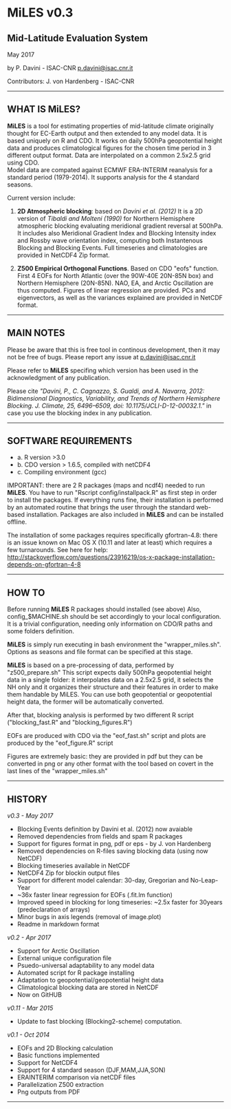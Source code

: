 # MiLES v0.3
## Mid-Latitude Evaluation System

May 2017

by P. Davini - ISAC-CNR
p.davini@isac.cnr.it

Contributors: J. von Hardenberg - ISAC-CNR

------------------------------

## WHAT IS MiLES?

**MiLES** is a tool for estimating properties of mid-latitude climate originally thought
for EC-Earth output and then extended to any model data. It is based uniquely on R and CDO.
It works on daily 500hPa geopotential height data and produces climatological figures 
for the chosen time period in 3 different output format. 
Data are interpolated on a common 2.5x2.5 grid using CDO.  
Model data are compated against ECMWF ERA-INTERIM reanalysis for a standard period (1979-2014).
It supports analysis for the 4 standard seasons.

Current version include:
1. 	**2D Atmospheric blocking**: based on *Davini et al. (2012)*
	It is a 2D version of *Tibaldi and Molteni (1990)* for Northern Hemisphere
	atmospheric blocking evaluating meridional gradient reversal at 500hPa.
	It includes also Meridional Gradient Index and Blocking Intensity index
	and Rossby wave orientation index, computing both Instantenous Blocking and Blocking Events.
	Full timeseries and climatologies are provided in NetCDF4 Zip format.

2. 	**Z500 Empirical Orthogonal Functions**. Based on CDO "eofs" function.
	First 4 EOFs for North Atlantic (over the 90W-40E 20N-85N box) and Northern Hemisphere (20N-85N).
	NAO, EA, and Arctic Oscillation are thus computed. 
	Figures of linear regression are provided.
	PCs and eigenvectors, as well as the variances explained are provided in NetCDF format.

----------------

## MAIN NOTES

Please be aware that this is free tool in continous development, then it may not be 
free of bugs. Please report any issue at p.davini@isac.cnr.it

Please refer to **MiLES** specifing which version has been used in the acknowledgment of any publication.

Please cite *"Davini, P., C. Cagnazzo, S. Gualdi, and A. Navarra, 2012:
Bidimensional Diagnostics, Variability, and Trends of Northern Hemisphere Blocking.
J. Climate, 25, 6496–6509, doi: 10.1175/JCLI-D-12-00032.1."*
in case you  use the blocking index in any publication.


----------------

## SOFTWARE REQUIREMENTS

* a. R version >3.0
* b. CDO version > 1.6.5, compiled with netCDF4
* c. Compiling environment (gcc)

IMPORTANT: there are 2 R packages (maps and ncdf4) needed to run **MiLES**.
You have to run "Rscript config/installpack.R" as first step in order to install the packages.
If everything runs fine, their installation is performed by an automated 
routine that brings the user through the standard web-based installation. 
Packages are also included in **MiLES** and can be installed offline.

The installation of some packages requires specifically gfortran-4.8: there is an issue known on 
Mac OS X (10.11 and later at least) which requires a few turnarounds. See here for help:
http://stackoverflow.com/questions/23916219/os-x-package-installation-depends-on-gfortran-4-8

-----------------

## HOW TO

Before running **MiLES** R packages should installed (see above)
Also, config_$MACHINE.sh should be set accordingly to your local configuration.
It is a trivial configuration, needing only information on CDO/R paths and some folders definition.

**MiLES** is simply run executing in bash environment the "wrapper_miles.sh". 
Options as seasons and file format can be specified at this stage.

**MiLES** is based on a pre-processing of data, performed by "z500_prepare.sh"
This script expects daily 500hPa geopotential height data in a single folder: it interpolates data on a 2.5x2.5 grid,
it selects the NH only and it organizes their structure and their features in order to make them handable by MiLES.
You can use both geopotential or geopotential height data, the former will be automatically converted. 

After that, blocking analysis is performed by two different R script ("blocking_fast.R" and "blocking_figures.R")

EOFs are produced with CDO via the "eof_fast.sh" script and plots are produced by the "eof_figure.R" script

Figures are extremely basic: they are provided in pdf but they can be converted in png or any other format with the
tool based on covert in the last lines of the "wrapper_miles.sh"

------------

## HISTORY

*v0.3 - May 2017*
- Blocking Events definition by Davini et al. (2012) now avaiable
- Removed dependencies from fields and spam R packages
- Support for figures format in png, pdf or eps - by J. von Hardenberg
- Removed dependencies on R-files saving blocking data (using now NetCDF)
- Blocking timeseries available in NetCDF
- NetCDF4 Zip for blockin output files
- Support for different model calendar: 30-day, Gregorian and No-Leap-Year
- ~36x faster linear regression for EOFs (.fit.lm function)
- Improved speed in blocking for long timeseries: ~2.5x faster for 30years (predeclaration of arrays)
- Minor bugs in axis legends (removal of image.plot)
- Readme in markdown format


*v0.2 - Apr 2017*
- Support for Arctic Oscillation
- External unique configuration file
- Psuedo-universal adaptability to any model data
- Automated script for R package installing
- Adaptation to geopotential/geopotential height data
- Climatological blocking data are stored in NetCDF
- Now on GitHUB

*v0.11 - Mar 2015*

- Update to fast blocking (Blocking2-scheme) computation.

*v0.1 - Oct 2014*

- EOFs and 2D Blocking calculation
- Basic functions implemented
- Support for NetCDF4
- Support for 4 standard season (DJF,MAM,JJA,SON)
- ERAINTERIM comparison via netCDF files
- Parallelization Z500 extraction
- Png outputs from PDF

-----------------

